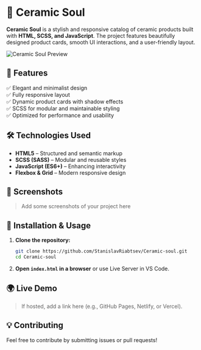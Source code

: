 # 🏺 Ceramic Soul  

**Ceramic Soul** is a stylish and responsive catalog of ceramic products built with **HTML, SCSS, and JavaScript**. The project features beautifully designed product cards, smooth UI interactions, and a user-friendly layout.  

![Ceramic Soul Preview](your-image-url-here)  

## 🚀 Features  
✅ Elegant and minimalist design  
✅ Fully responsive layout  
✅ Dynamic product cards with shadow effects  
✅ SCSS for modular and maintainable styling  
✅ Optimized for performance and usability  

## 🛠️ Technologies Used  
- **HTML5** – Structured and semantic markup  
- **SCSS (SASS)** – Modular and reusable styles  
- **JavaScript (ES6+)** – Enhancing interactivity  
- **Flexbox & Grid** – Modern responsive design  

## 📸 Screenshots  
> Add some screenshots of your project here  

## 🎨 Installation & Usage  

1. **Clone the repository:**  
   ```bash
   git clone https://github.com/StanislavRiabtsev/Ceramic-soul.git
   cd Ceramic-soul
   ```

2. **Open `index.html` in a browser** or use Live Server in VS Code.  

## 🌍 Live Demo  
> If hosted, add a link here (e.g., GitHub Pages, Netlify, or Vercel).  

## 💡 Contributing  
Feel free to contribute by submitting issues or pull requests! 
